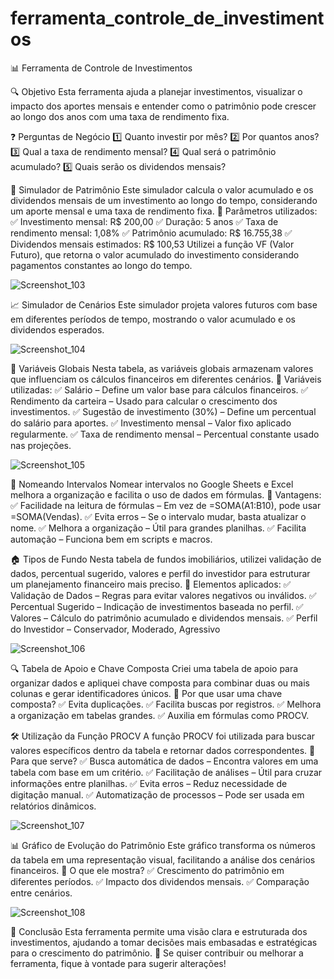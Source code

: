 # ferramenta_controle_de_investimentos

📊 Ferramenta de Controle de Investimentos

🔍 Objetivo
Esta ferramenta ajuda a planejar investimentos, visualizar o impacto dos aportes mensais e entender como o patrimônio pode crescer ao longo dos anos com uma taxa de rendimento fixa.

❓ Perguntas de Negócio
1️⃣ Quanto investir por mês?
2️⃣ Por quantos anos?
3️⃣ Qual a taxa de rendimento mensal?
4️⃣ Qual será o patrimônio acumulado?
5️⃣ Quais serão os dividendos mensais?


🏦 Simulador de Patrimônio
Este simulador calcula o valor acumulado e os dividendos mensais de um investimento ao longo do tempo, considerando um aporte mensal e uma taxa de rendimento fixa.
📌 Parâmetros utilizados:
✅ Investimento mensal: R$ 200,00
✅ Duração: 5 anos
✅ Taxa de rendimento mensal: 1,08%
✅ Patrimônio acumulado: R$ 16.755,38
✅ Dividendos mensais estimados: R$ 100,53
Utilizei a função VF (Valor Futuro), que retorna o valor acumulado do investimento considerando pagamentos constantes ao longo do tempo.

  
![Screenshot_103](https://github.com/user-attachments/assets/fb8a40b9-3240-4e34-b62c-65e844792336)


📈 Simulador de Cenários
Este simulador projeta valores futuros com base em diferentes períodos de tempo, mostrando o valor acumulado e os dividendos esperados.

![Screenshot_104](https://github.com/user-attachments/assets/21b0aea6-f4a6-4bdc-ba41-59dded1085c4)


🔧 Variáveis Globais
Nesta tabela, as variáveis globais armazenam valores que influenciam os cálculos financeiros em diferentes cenários.
📌 Variáveis utilizadas:
✅ Salário – Define um valor base para cálculos financeiros.
✅ Rendimento da carteira – Usado para calcular o crescimento dos investimentos.
✅ Sugestão de investimento (30%) – Define um percentual do salário para aportes.
✅ Investimento mensal – Valor fixo aplicado regularmente.
✅ Taxa de rendimento mensal – Percentual constante usado nas projeções.

![Screenshot_105](https://github.com/user-attachments/assets/a17b0522-958a-49e6-b7b0-857bb66800dd)



📌 Nomeando Intervalos
Nomear intervalos no Google Sheets e Excel melhora a organização e facilita o uso de dados em fórmulas.
📌 Vantagens:
✅ Facilidade na leitura de fórmulas – Em vez de =SOMA(A1:B10), pode usar =SOMA(Vendas).
✅ Evita erros – Se o intervalo mudar, basta atualizar o nome.
✅ Melhora a organização – Útil para grandes planilhas.
✅ Facilita automação – Funciona bem em scripts e macros.


🏠 Tipos de Fundo
Nesta tabela de fundos imobiliários, utilizei validação de dados, percentual sugerido, valores e perfil do investidor para estruturar um planejamento financeiro mais preciso.
📌 Elementos aplicados:
✅ Validação de Dados – Regras para evitar valores negativos ou inválidos.
✅ Percentual Sugerido – Indicação de investimentos baseada no perfil.
✅ Valores – Cálculo do patrimônio acumulado e dividendos mensais.
✅ Perfil do Investidor – Conservador, Moderado, Agressivo


![Screenshot_106](https://github.com/user-attachments/assets/887c1e75-73ba-40aa-bd8c-fe16761d426a)


  🔍 Tabela de Apoio e Chave Composta
Criei uma tabela de apoio para organizar dados e apliquei chave composta para combinar duas ou mais colunas e gerar identificadores únicos.
📌 Por que usar uma chave composta?
✅ Evita duplicações.
✅ Facilita buscas por registros.
✅ Melhora a organização em tabelas grandes.
✅ Auxilia em fórmulas como PROCV.

🛠️ Utilização da Função PROCV
A função PROCV foi utilizada para buscar valores específicos dentro da tabela e retornar dados correspondentes.
📌 Para que serve?
✅ Busca automática de dados – Encontra valores em uma tabela com base em um critério.
✅ Facilitação de análises – Útil para cruzar informações entre planilhas.
✅ Evita erros – Reduz necessidade de digitação manual.
✅ Automatização de processos – Pode ser usada em relatórios dinâmicos.


  ![Screenshot_107](https://github.com/user-attachments/assets/8640e284-fe94-460f-b1e3-c4d9b2f100fc)

📊 Gráfico de Evolução do Patrimônio
Este gráfico transforma os números da tabela em uma representação visual, facilitando a análise dos cenários financeiros.
📌 O que ele mostra?
✅ Crescimento do patrimônio em diferentes períodos.
✅ Impacto dos dividendos mensais.
✅ Comparação entre cenários.

![Screenshot_108](https://github.com/user-attachments/assets/70aa36fe-3885-4563-90e7-2ee1620ac8c5)

🎯 Conclusão
Esta ferramenta permite uma visão clara e estruturada dos investimentos, ajudando a tomar decisões mais embasadas e estratégicas para o crescimento do patrimônio.
🚀 Se quiser contribuir ou melhorar a ferramenta, fique à vontade para sugerir alterações!


